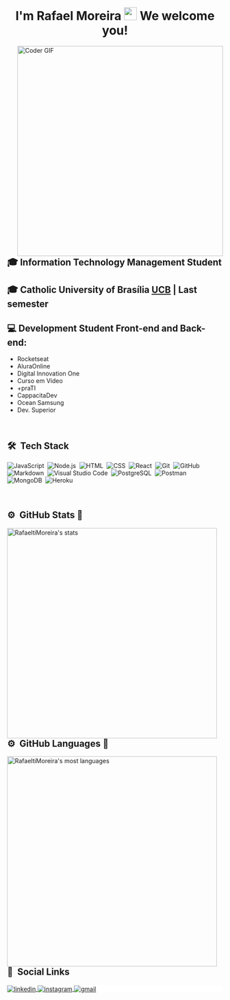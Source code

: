 
<h1 align="center">I'm Rafael Moreira <img src="https://raw.githubusercontent.com/kaueMarques/kaueMarques/master/hi.gif" width="30px"> We welcome you! </h1>
<a>
    <img align="right" src="https://media4.giphy.com/media/gXbkrOe5fVoyYKjGCr/giphy.gif?cid=790b761156e4ec760ffc734e5ee48b099535594fc49ecfb5&rid=giphy.gif&ct=g" alt="Coder GIF" width="480" height="490em">
</a>

## 🎓 Information Technology Management Student <!-- https://media.giphy.com/media/SWoSkN6DxTszqIKEqv/giphy.gif -->

## 🎓 Catholic University of Brasília [UCB](https://www.linkedin.com/school/universidadecatolicadebrasilia/) | Last semester

## 💻 Development Student Front-end and Back-end: 
- Rocketseat 
- AluraOnline  
- Digital Innovation One 
- Curso em Vídeo  
- +praTI 
- CappacitaDev 
- Ocean Samsung 
- Dev. Superior

<br>

## 🛠 &nbsp;Tech Stack


![JavaScript](https://img.shields.io/badge/-JavaScript-05122A?style=flat&logo=javascript)&nbsp;
![Node.js](https://img.shields.io/badge/-Node.js-05122A?style=flat&logo=node.js)&nbsp;
![HTML](https://img.shields.io/badge/-HTML-05122A?style=flat&logo=HTML5)&nbsp;
![CSS](https://img.shields.io/badge/-CSS-05122A?style=flat&logo=CSS3&logoColor=1572B6)&nbsp;
![React](https://img.shields.io/badge/-React-05122A?style=flat&logo=react)&nbsp;
![Git](https://img.shields.io/badge/-Git-05122A?style=flat&logo=git)&nbsp;
![GitHub](https://img.shields.io/badge/-GitHub-05122A?style=flat&logo=github)&nbsp;
![Markdown](https://img.shields.io/badge/-Markdown-05122A?style=flat&logo=markdown)&nbsp;
![Visual Studio Code](https://img.shields.io/badge/-Visual%20Studio%20Code-05122A?style=flat&logo=visual-studio-code&logoColor=007ACC)&nbsp;
![PostgreSQL](https://img.shields.io/badge/-PostgreSQL-05122A?style=flat&logo=postgresql)&nbsp;
![Postman](https://img.shields.io/badge/-Postman-05122A?style=flat&logo=postman)&nbsp;
![MongoDB](https://img.shields.io/badge/-MongoDB-05122A?style=flat&logo=mongodb)&nbsp;
![Heroku](https://img.shields.io/badge/-Heroku-05122A?style=flat&logo=heroku)&nbsp;

<br>

## ⚙️ &nbsp;GitHub Stats 🚀


<p>
<img align="left" width="490em" src="https://github-readme-stats.vercel.app/api?username=RafaeltiMoreira&show_icons=true&theme=vision-friendly-dark" alt="RafaeltiMoreira's stats"/>
</p>  

<br />
<br />
<br />
<br />
<br />
<br />
<br />
<br />
<br />

## ⚙️ &nbsp;GitHub Languages 🚀


<p>
<img align="left" width="490em" src="https://github-readme-stats.vercel.app/api/top-langs/?username=RafaeltiMoreira&layout=compact&theme=vision-friendly-dark" alt="RafaeltiMoreira's most languages"/>
</p>

<br />
<br />
<br />
<br />
<br />
<br />
<br />
<br />
<br />
<br />
<br />

## 💬 &nbsp;Social Links


<p style="background:white">
<a href="https://www.linkedin.com/in/rafael-moreira-ti/" target="_blank">
  <img align="center" src="https://img.shields.io/badge/-Rafael Moreira-05122A?style=flat&logo=linkedin" alt="linkedin"/>
</a>
<a href="https://www.instagram.com/rafaelmoreiraa/" target="_blank">
 <img align="center" src="https://img.shields.io/badge/-Rafael Moreira-05122A?style=flat&logo=instagram" alt="instagram"/>
</a>
<a href="https://mail.google.com/" target="_blank">
 <img align="center" src="https://img.shields.io/badge/-rafaeltimoreirass@gmail.com-c14438?style=flat&logo=Gmail&logoColor=white&link=mailto:rafaeltimoreirass@gmail.com" alt="gmail"/>
</a>
</p>



<!--

## Sejam muito bem-vindos (as)! 👋 

<img align="right" height="590em" src="https://raw.githubusercontent.com/gist/RafaeltiMoreira/f0702d71855e0e2a352c4460cf14fa03/raw/20b909df1d73b5834fbff95eebda2a30d12f761a/readmecard.svg"/>
<h1 align="left">Sejam muito bem-vindos (as)! <img src="" width="30px">, I'm Rafael Moreira</h1>


# Rafael Moreira

Apaixonado por tecnologia.
<br/>🎓Estudante de Gestão da Tecnologia da Informação na Universidade Católica de Brasília.

 Atualmente estou trabalhando na **Secretaria de Estado de Segurança Pública do DF.**
 <br/> 🚀 Buscando crescimento com cursos de Programação Orientada a Objetos, Lógica de Programação, Front-end e Back-end. 
 <br/> 📧 Entre em contato comigo: [![Linkedin Badge](https://img.shields.io/badge/-RafaelMoreira-blue?style=flat-square&logo=Linkedin&logoColor=white&link=https://www.linkedin.com/in/rafael-moreira-ti/)](https://www.linkedin.com/in/rafael-moreira-ti/) 
| 
[![Gmail Badge](https://img.shields.io/badge/-rafaeltimoreirass@gmail.com-c14438?style=flat-square&logo=Gmail&logoColor=white&link=mailto:rafaeltimoreirass@gmail.com)](mailto:rafaeltimoreirass@gmail.com)

<img align="right" height="590em" src="https://raw.githubusercontent.com/gist/RafaeltiMoreira/f0702d71855e0e2a352c4460cf14fa03/raw/5edd166e9fc90c3cf40752c23fc72d005c020687/readmecard.svg"/>

-->
